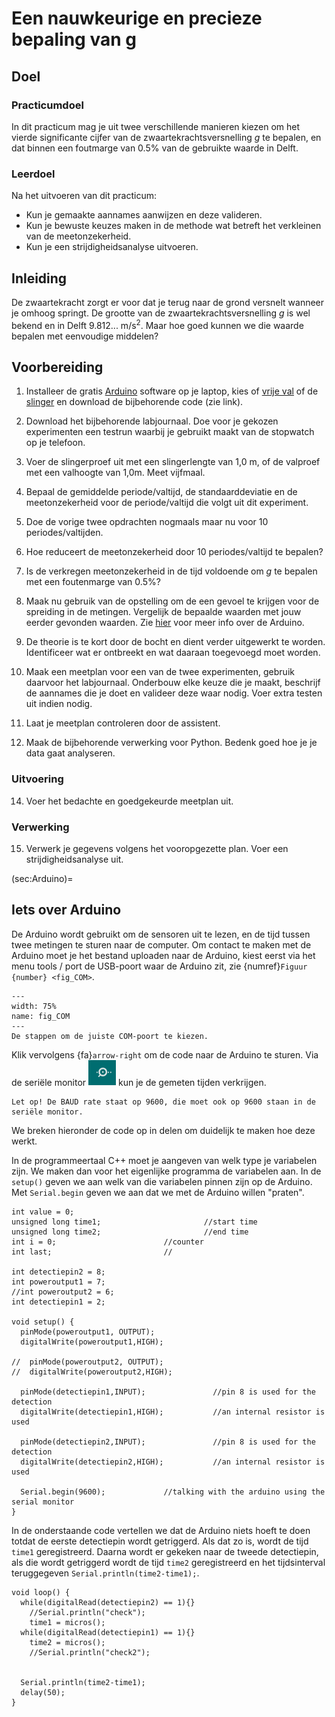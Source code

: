 # Een nauwkeurige en precieze bepaling van g

## Doel
### Practicumdoel
In dit practicum mag je uit twee verschillende manieren kiezen om het vierde significante cijfer van de zwaartekrachtsversnelling $g$ te bepalen, en dat binnen een foutmarge van $0.5\%$ van de gebruikte waarde in Delft. 

### Leerdoel
Na het uitvoeren van dit practicum:
* Kun je gemaakte aannames aanwijzen en deze valideren.
* Kun je bewuste keuzes maken in de methode wat betreft het verkleinen van de meetonzekerheid.
* Kun je een strijdigheidsanalyse uitvoeren.

## Inleiding
De zwaartekracht zorgt er voor dat je terug naar de grond versnelt wanneer je omhoog springt. De grootte van de zwaartekrachtsversnelling $g$ is wel bekend en in Delft 9.812... m/s$^2$. Maar hoe goed kunnen we die waarde bepalen met eenvoudige middelen?

## Voorbereiding
1. Installeer de gratis <a href="https://www.arduino.cc/" target="_blank">Arduino</a> software op je laptop, kies of [vrije val](./freefall/freefall.ino) of de [slinger](./pendulum/pendulum.ino) en download de bijbehorende code (zie link).
2. Download het bijbehorende labjournaal. Doe voor je gekozen experimenten een testrun waarbij je gebruikt maakt van de stopwatch op je telefoon.
3. Voer de slingerproef uit met een slingerlengte van 1,0 m, of de valproef met een valhoogte van 1,0m. Meet vijfmaal.
4. Bepaal de gemiddelde periode/valtijd, de standaarddeviatie en de meetonzekerheid voor de periode/valtijd die volgt uit dit experiment.
5. Doe de vorige twee opdrachten nogmaals maar nu voor 10 periodes/valtijden.
6. Hoe reduceert de meetonzekerheid door 10 periodes/valtijd te bepalen?
7. Is de verkregen meetonzekerheid in de tijd voldoende om $g$ te bepalen met een foutenmarge van 0.5\%?
8. Maak nu gebruik van de opstelling om de een gevoel te krijgen voor de spreiding in de metingen. Vergelijk de bepaalde waarden met jouw eerder gevonden waarden. Zie [hier](sec:Arduino) voor meer info over de Arduino.

9. De theorie is te kort door de bocht en dient verder uitgewerkt te worden. Identificeer wat er ontbreekt en wat daaraan toegevoegd moet worden.
10. Maak een meetplan voor een van de twee experimenten, gebruik daarvoor het labjournaal. Onderbouw elke keuze die je maakt, beschrijf de aannames die je doet en valideer deze waar nodig. Voer extra testen uit indien nodig.
11. Laat je meetplan controleren door de assistent.
12. Maak de bijbehorende verwerking voor Python. Bedenk goed hoe je je data gaat analyseren.

### Uitvoering
14. Voer het bedachte en goedgekeurde meetplan uit.

### Verwerking
15. Verwerk je gegevens volgens het vooropgezette plan. Voer een strijdigheidsanalyse uit.

(sec:Arduino)=
## Iets over Arduino
De Arduino wordt gebruikt om de sensoren uit te lezen, en de tijd tussen twee metingen te sturen naar de computer. Om contact te maken met de Arduino moet je het bestand uploaden naar de Arduino, kiest eerst via het menu tools / port de USB-poort waar de Arduino zit, zie {numref}`Figuur {number} <fig_COM>`.

```{figure} Figures/G/COM.gif
---
width: 75%
name: fig_COM
---
De stappen om de juiste COM-poort te kiezen.
```

Klik vervolgens {fa}`arrow-right` om de code naar de Arduino te sturen. Via de seriële monitor ![serial](Figures/G/serial.PNG) kun je de gemeten tijden verkrijgen. 

```{warning}
Let op! De BAUD rate staat op 9600, die moet ook op 9600 staan in de seriële monitor.
```

We breken hieronder de code op in delen om duidelijk te maken hoe deze werkt.

In de programmeertaal C++ moet je aangeven van welk type je variabelen zijn. We maken dan voor het eigenlijke programma de variabelen aan. In de `setup()` geven we aan welk van die variabelen pinnen zijn op de Arduino. Met `Serial.begin` geven we aan dat we met de Arduino willen "praten".

```{code} C
int value = 0;
unsigned long time1;                       //start time
unsigned long time2;                       //end time
int i = 0;                        //counter
int last;                         //

int detectiepin2 = 8;
int poweroutput1 = 7;
//int poweroutput2 = 6;
int detectiepin1 = 2; 

void setup() {
  pinMode(poweroutput1, OUTPUT);
  digitalWrite(poweroutput1,HIGH);

//  pinMode(poweroutput2, OUTPUT);
//  digitalWrite(poweroutput2,HIGH);
  
  pinMode(detectiepin1,INPUT);               //pin 8 is used for the detection
  digitalWrite(detectiepin1,HIGH);           //an internal resistor is used

  pinMode(detectiepin2,INPUT);               //pin 8 is used for the detection
  digitalWrite(detectiepin2,HIGH);           //an internal resistor is used
  
  Serial.begin(9600);             //talking with the arduino using the serial monitor
}

```

In de onderstaande code vertellen we dat de Arduino niets hoeft te doen totdat de eerste detectiepin wordt getriggerd. Als dat zo is, wordt de tijd `time1` geregistreerd. Daarna wordt er gekeken naar de tweede detectiepin, als die wordt getriggerd wordt de tijd `time2` geregistreerd en het tijdsinterval teruggegeven `Serial.println(time2-time1);`. 

```{code} C
void loop() {
  while(digitalRead(detectiepin2) == 1){}
    //Serial.println("check");
    time1 = micros();
  while(digitalRead(detectiepin1) == 1){}
    time2 = micros();
    //Serial.println("check2");
    

  Serial.println(time2-time1);
  delay(50);
}
```